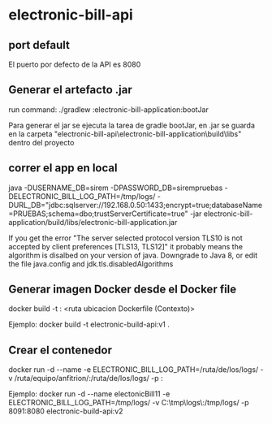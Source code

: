 # electronic-bill-api 

## port default
El puerto por defecto de la API es 8080

## Generar el artefacto .jar

run command:
./gradlew :electronic-bill-application:bootJar

Para generar el jar se ejecuta la tarea de gradle bootJar, en .jar se guarda en la carpeta
"electronic-bill-api\electronic-bill-application\build\libs" dentro del proyecto

## correr el app en local

java -DUSERNAME_DB=sirem -DPASSWORD_DB=sirempruebas -DELECTRONIC_BILL_LOG_PATH=/tmp/logs/ -DURL_DB="jdbc:sqlserver://192.168.0.50:1433;encrypt=true;databaseName=PRUEBAS;schema=dbo;trustServerCertificate=true" -jar electronic-bill-application/build/libs/electronic-bill-application.jar

If you get the error "The server selected protocol version TLS10 is not accepted by client preferences [TLS13, TLS12]" it probably means the algorithm is disalbed on your version of java. Downgrade to Java 8, or edit the file java.config and jdk.tls.disabledAlgorithms


## Generar imagen Docker desde el Docker file

docker build -t <nombre imagen>:<version> <ruta ubicacion Dockerfile (Contexto)>

Ejemplo:
    docker build -t electronic-build-api:v1 .

## Crear el contenedor

docker run -d --name <nombre contenedor> -e ELECTRONIC_BILL_LOG_PATH=/ruta/de/los/logs/ -v /ruta/equipo/anfitrion/:/ruta/de/los/logs/ -p <puerto Salida>:<puerto contenedor>

Ejemplo:
    docker run -d --name electonicBill11 -e ELECTRONIC_BILL_LOG_PATH=/tmp/logs/ -v C:\\tmp\\logs\\:/tmp/logs/  -p 8091:8080 electronic-build-api:v2
